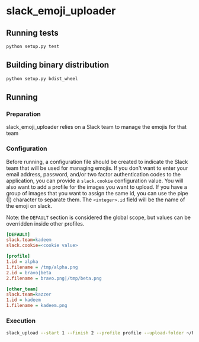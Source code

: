 # slack_emoji_uploader

## Running tests

```bash
python setup.py test
```

## Building binary distribution

```bash
python setup.py bdist_wheel
```

## Running

### Preparation

slack_emoji_uploader relies on a Slack team to manage the emojis for that team

### Configuration

Before running, a configuration file should be created to indicate the Slack team that will be used for managing emojis. If you don't want to enter your email address, password, and/or two factor authentication codes to the application, you can provide a `slack.cookie` configuration value.
You will also want to add a profile for the images you want to upload. If you have a group of images that you want to assign the same id, you can use the pipe (|) character to separate them. The `<integer>.id` field will be the name of the emoji on slack.

Note: the `DEFAULT` section is considered the global scope, but values can be overridden inside other profiles.

```ini
[DEFAULT]
slack.team=kadeem
slack.cookie=<cookie value>

[profile]
1.id = alpha
1.filename = /tmp/alpha.png
2.id = bravo|beta
2.filename = bravo.png|/tmp/beta.png

[other_team]
slack.team=kazzer
1.id = kadeem
1.filename = kadeem.png
```

### Execution

```bash
slack_upload --start 1 --finish 2 --profile profile --upload-folder ~/Pictures --upload
```
